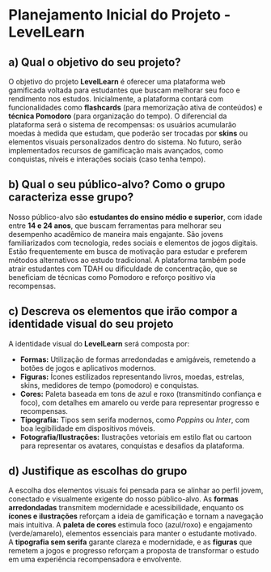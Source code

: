 # Planejamento Inicial do Projeto - LevelLearn

## a) Qual o objetivo do seu projeto?

O objetivo do projeto **LevelLearn** é oferecer uma plataforma web gamificada voltada para estudantes que buscam melhorar seu foco e rendimento nos estudos. Inicialmente, a plataforma contará com funcionalidades como **flashcards** (para memorização ativa de conteúdos) e **técnica Pomodoro** (para organização do tempo). O diferencial da plataforma será o sistema de recompensas: os usuários acumularão moedas à medida que estudam, que poderão ser trocadas por **skins** ou elementos visuais personalizados dentro do sistema. No futuro, serão implementados recursos de gamificação mais avançados, como conquistas, níveis e interações sociais (caso tenha tempo).

## b) Qual o seu público-alvo? Como o grupo caracteriza esse grupo?

Nosso público-alvo são **estudantes do ensino médio e superior**, com idade entre **14 e 24 anos**, que buscam ferramentas para melhorar seu desempenho acadêmico de maneira mais engajante. São jovens familiarizados com tecnologia, redes sociais e elementos de jogos digitais. Estão frequentemente em busca de motivação para estudar e preferem métodos alternativos ao estudo tradicional. A plataforma também pode atrair estudantes com TDAH ou dificuldade de concentração, que se beneficiam de técnicas como Pomodoro e reforço positivo via recompensas.

## c) Descreva os elementos que irão compor a identidade visual do seu projeto

A identidade visual do **LevelLearn** será composta por:

- **Formas:** Utilização de formas arredondadas e amigáveis, remetendo a botões de jogos e aplicativos modernos.
- **Figuras:** Ícones estilizados representando livros, moedas, estrelas, skins, medidores de tempo (pomodoro) e conquistas.
- **Cores:** Paleta baseada em tons de azul e roxo (transmitindo confiança e foco), com detalhes em amarelo ou verde para representar progresso e recompensas.
- **Tipografia:** Tipos sem serifa modernos, como *Poppins* ou *Inter*, com boa legibilidade em dispositivos móveis.
- **Fotografia/Ilustrações:** Ilustrações vetoriais em estilo flat ou cartoon para representar os avatares, conquistas e desafios da plataforma.

## d) Justifique as escolhas do grupo

A escolha dos elementos visuais foi pensada para se alinhar ao perfil jovem, conectado e visualmente exigente do nosso público-alvo. As **formas arredondadas** transmitem modernidade e acessibilidade, enquanto os **ícones e ilustrações** reforçam a ideia de gamificação e tornam a navegação mais intuitiva. A **paleta de cores** estimula foco (azul/roxo) e engajamento (verde/amarelo), elementos essenciais para manter o estudante motivado. A **tipografia sem serifa** garante clareza e modernidade, e as **figuras** que remetem a jogos e progresso reforçam a proposta de transformar o estudo em uma experiência recompensadora e envolvente.
